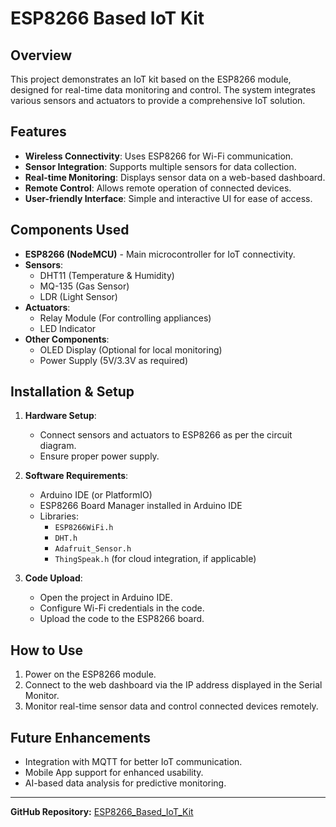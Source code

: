 # ESP8266 Based IoT Kit

## Overview
This project demonstrates an IoT kit based on the ESP8266 module, designed for real-time data monitoring and control. The system integrates various sensors and actuators to provide a comprehensive IoT solution.

## Features
- **Wireless Connectivity**: Uses ESP8266 for Wi-Fi communication.
- **Sensor Integration**: Supports multiple sensors for data collection.
- **Real-time Monitoring**: Displays sensor data on a web-based dashboard.
- **Remote Control**: Allows remote operation of connected devices.
- **User-friendly Interface**: Simple and interactive UI for ease of access.

## Components Used
- **ESP8266 (NodeMCU)** - Main microcontroller for IoT connectivity.
- **Sensors**:
  - DHT11 (Temperature & Humidity)
  - MQ-135 (Gas Sensor)
  - LDR (Light Sensor)
- **Actuators**:
  - Relay Module (For controlling appliances)
  - LED Indicator
- **Other Components**:
  - OLED Display (Optional for local monitoring)
  - Power Supply (5V/3.3V as required)

## Installation & Setup
1. **Hardware Setup**:
   - Connect sensors and actuators to ESP8266 as per the circuit diagram.
   - Ensure proper power supply.

2. **Software Requirements**:
   - Arduino IDE (or PlatformIO)
   - ESP8266 Board Manager installed in Arduino IDE
   - Libraries:
     - `ESP8266WiFi.h`
     - `DHT.h`
     - `Adafruit_Sensor.h`
     - `ThingSpeak.h` (for cloud integration, if applicable)

3. **Code Upload**:
   - Open the project in Arduino IDE.
   - Configure Wi-Fi credentials in the code.
   - Upload the code to the ESP8266 board.

## How to Use
1. Power on the ESP8266 module.
2. Connect to the web dashboard via the IP address displayed in the Serial Monitor.
3. Monitor real-time sensor data and control connected devices remotely.

## Future Enhancements
- Integration with MQTT for better IoT communication.
- Mobile App support for enhanced usability.
- AI-based data analysis for predictive monitoring.


---
**GitHub Repository:** [ESP8266_Based_IoT_Kit](https://github.com/nikhiltembhurne321/Esp8266_Based_Iot_kit.git)
